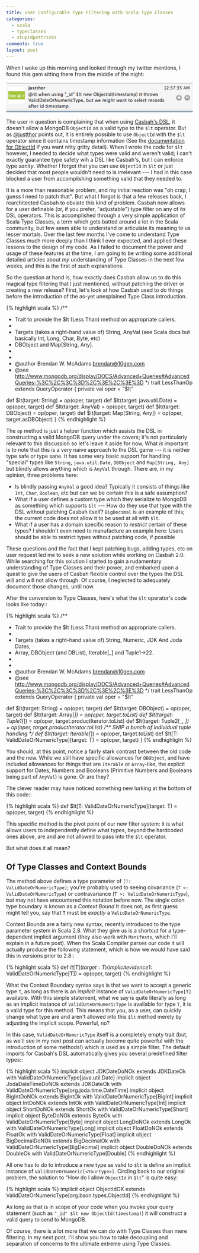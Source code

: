 ```yaml
---
title: User Configurable Type Filtering with Scala Type Classes
categories: 
  - scala 
  - typeclasses 
  - stupidpettricks
comments: true
layout: post
---
```

When I woke up this morning and looked through my twitter mentions, I found this gem sitting there from the middle of the night:

![@rit when using "_id" $lt new ObjectId(timestamp) it throws ValidDateOrNumericType, but we might want to select records after id timestamp (from @justthor)](/images/oid_lt_casbah.png)

The user in question is complaining that when using [Casbah's DSL](http://github.com/mongodb/casbah), it doesn't allow a MongoDB ``ObjectId`` as a valid type to the ``$lt`` operator.  But as [@justthor](http://twitter.com/justthor) points out, it is entirely possible to use ``ObjectId`` with the ``$lt`` operator since it contains timestamp information (See the [documentation for ObjectId](http://www.mongodb.org/display/DOCS/Object+IDs) if you want nitty gritty detail).   When I wrote the code for ``$lt`` however, I needed to decide what types were valid and weren't valid; I can't exactly guarantee type safety wih a DSL like Casbah's, but I can enforce type *sanity*.  Whether I forgot that you can use ``ObjectId`` in ``$lt`` or just decided that most people wouldn't need to is irrelevant --- I had in this case blocked a user from accomplishing something valid that they needed to.

It is a more than reasonable problem, and my initial reaction was "oh crap, I guess I need to patch that".  But what I forgot is that a few releases back, I rearchitected Casbah to obviate this kind of problem.  Casbah now allows for a user definable (or, if you prefer, "adjustable") type filter on any of its DSL operators.  This is accomplished through a very simple application of Scala Type Classes, a term which gets batted around a lot in the Scala community, but few seem able to understand or articulate its meaning to us lesser mortals.  Over the last few months I've come to understand Type Classes much more deeply than I think I ever expected, and applied these lessons to the design of my code.  As I failed to document the power and usage of these features at the time, I am going to be writing some additional detailed articles about *my* understanding of Type Classes in the next few weeks, and this is the first of such explanations.  

So the question at hand is, how exactly does Casbah allow us to do this magical type filtering that I just mentioned, without patching the driver or creating a new release?  First, let's look at how Casbah used to do things before the introduction of the as-yet unexplained Type Class introduction.

<!--more-->

{% highlight scala %}
/**
 * Trait to provide the $lt (Less Than) method on appropriate callers.
 *
 * Targets (takes a right-hand value of) String, AnyVal (see Scala docs but basically Int, Long, Char, Byte, etc)
 * DBObject and Map[String, Any].
 *
 *
 * @author Brendan W. McAdams <brendan@10gen.com>
 * @see http://www.mongodb.org/display/DOCS/Advanced+Queries#AdvancedQueries-%3C%2C%3C%3D%2C%3E%2C%3E%3D
 */
trait LessThanOp extends QueryOperator {
  private val oper = "$lt" 

  def $lt(target: String) = op(oper, target)
  def $lt(target: java.util.Date) = op(oper, target)
  def $lt(target: AnyVal) = op(oper, target)
  def $lt(target: DBObject) = op(oper, target)
  def $lt(target: Map[String, Any]) = op(oper, target.asDBObject)
}
{% endhighlight %}

The ``op`` method is just a helper function which assists the DSL in constructing a valid MongoDB query under the covers; it's not particularly relevant to this discussion so let's leave it aside for now.  What *is* important is to note that this is a very naive approach to the DSL game --- it is neither type safe or type sane.  It has some very basic support for handling "special" types like ``String``, ``java.util.Date``, ``DBObject`` and ``Map[String, Any]`` but blindly allows anything which is ``AnyVal`` through.  There are, in my opinion, three problems here:

* Is blindly passing ``AnyVal`` a good idea? Typically it consists of things like ``Int``, ``Char``, ``Boolean``, etc but can we be certain this is a safe assumption?
* What if a user defines a custom type which they serialize to MongoDB as something which supports ``$lt`` ---  How do they use that type with the DSL without patching Casbah itself? ``BigDecimal`` is an example of this; the current code does not allow it to be used at all with ``$lt``.
* What if a user has a domain specific reason to *restrict* certain of these types? I shouldn't even need to manufacture an example here: Users should be able to restrict types without patching code, if possible

These questions and the fact that I kept patching bugs, adding types, etc on user request led me to seek a new solution while working on Casbah 2.0. While searching for this solution I started to gain a rudamentary understanding of Type Classes and their power, and embarked upon a quest to give the users of Casbah flexible control over the types the DSL will and will not allow through.  Of course, I neglected to adequately document those changes, until now.

After the conversion to Type Classes, here's what the ``$lt`` operator's code looks like today::

{% highlight scala %}
/**
 * Trait to provide the $lt (Less Than) method on appropriate callers.
 *
 * Targets (takes a right-hand value of) String, Numeric, JDK And Joda Dates, 
 * Array, DBObject (and DBList), Iterable[_] and Tuple1->22.
 *
 *
 * @author Brendan W. McAdams <brendan@10gen.com>
 * @see http://www.mongodb.org/display/DOCS/Advanced+Queries#AdvancedQueries-%3C%2C%3C%3D%2C%3E%2C%3E%3D
 */
trait LessThanOp extends QueryOperator {
  private val oper = "$lt"

  def $lt(target: String) = op(oper, target)
  def $lt(target: DBObject) = op(oper, target)
  def $lt(target: Array[_]) = op(oper, target.toList)
  def $lt(target: Tuple1[_]) = op(oper, target.productIterator.toList)
  def $lt(target: Tuple2[_, _]) = op(oper, target.productIterator.toList)
  /** SNIP a bunch of individual tuple handling */
  def $lt(target: Iterable[_]) = op(oper, target.toList)
  def $lt[T: ValidDateOrNumericType](target: T) = op(oper, target)
}
{% endhighlight %}

You should, at this point, notice a fairly stark contrast between the old code and the new.  While we still have specific allowances for ``DBObject``, and have included allowances for things that are ``Iterable`` or ``Array``-like, the explicit support for Dates, Numbers and Booleans (Primitive Numbers and Booleans being part of ``AnyVal``) is gone.  Or are they?

The clever reader may have noticed something new lurking at the bottom of this code::

{% highlight scala %}
  def $lt[T: ValidDateOrNumericType](target: T) = op(oper, target)
{% endhighlight %}

This specific method is the pivot point of our new filter system: it is what allows users to independently define what types, beyond the hardcoded ones above, are and are not allowed to pass into the ``$lt`` operator.

But what does it all mean?

Of Type Classes and Context Bounds
----------------------------------

The method above defines a type parameter of ``[T: ValidDateOrNumericType]``; you're probably used to seeing covariance (``T <: ValidDateOrNumericType``) or contravariance (``T >: ValidDateOrNumericType``), but may not have encountered this notation before now.  The single colon type boundary is known as a *Context Bound*  It does not, as first guess might tell you, say that ``T`` must be *exactly* a ``ValidDateOrNumericType``.

Context Bounds are a fairly new syntax, recently introduced to the type parameter system in Scala 2.8.  What they give us is a shortcut for a type-dependent implicit argument (they also work with ``Manifests``, which I'll explain in a future post).  When the Scala Compiler parses our code it will actually produce the following statement, which is how we would have said this in versions prior to 2.8::

{% highlight scala %}
    def $lt[T](target: T)(implicit evidence$1: ValidDateOrNumericType[T]) = op(oper, target)
{% endhighlight %}

What the Context Boundary syntax says is that we want to accept a generic type ``T``, as long as there is an *implicit* instance of ``ValidDateOrNumericType[T]`` available.  With this simple statement, what we say is quite literally as long as an implicit instance of ``ValidDateOrNumericType`` is available for type ``T``, it is a valid type for this method.  This means that you, as a user, can quickly change what type are and aren't allowed into this ``$lt`` method merely by adjusting the implicit scope.  Powerful, no?

In this case, ``ValidDateOrNumericType`` itself is a completely empty trait (but, as we'll see in my next post can actually become quite powerful with the introduction of some methods!) which is used as a simple filter. The default imports for Casbah's DSL automatically gives you several predefined filter types::

{% highlight scala %}
implicit object JDKDateDoNOk extends JDKDateOk with ValidDateOrNumericType[java.util.Date]
implicit object JodaDateTimeDoNOk extends JDKDateOk with ValidDateOrNumericType[org.joda.time.DateTime]
implicit object BigIntDoNOk extends BigIntOk with ValidDateOrNumericType[BigInt]
implicit object IntDoNOk extends IntOk with ValidDateOrNumericType[Int]
implicit object ShortDoNOk extends ShortOk with ValidDateOrNumericType[Short]
implicit object ByteDoNOk extends ByteOk with ValidDateOrNumericType[Byte]
implicit object LongDoNOk extends LongOk with ValidDateOrNumericType[Long]
implicit object FloatDoNOk extends FloatOk with ValidDateOrNumericType[Float]
implicit object BigDecimalDoNOk extends BigDecimalOk with ValidDateOrNumericType[BigDecimal]
implicit object DoubleDoNOk extends DoubleOk with ValidDateOrNumericType[Double]
{% endhighlight %}

All one has to do to introduce a new type as valid to ``$lt`` is define an implicit instance of ``ValidDateOrNumeric[<YourType>]``.  Circling back to our original problem, the solution to "How do I allow ``ObjectId`` in ``$lt``" is quite easy:

{% highlight scala %}
implicit object ObjectIdOK extends ValidDateOrNumericType[org.bson.types.ObjectId]
{% endhighlight %}

As long as that is in scope of your code when you invoke your query statement (such as ``"_id" $lt new ObjectId(timestamp)``) it will construct a valid query to send to MongoDB.

Of course, there is a lot more that we can do with Type Classes than mere filtering.  In my next post, I'll show you how to take decoupling and separation of concerns to the ultimate extreme using Type Classes.

